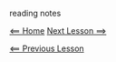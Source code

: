 reading notes

[<== Home](README.md) [Next Lesson ==>](class-05.md)

[<== Previous Lesson](class-03.md)